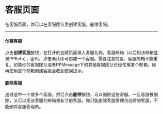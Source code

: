# 客服页面

在客服页面，你可以在客服团队里创建客服，删除客服。

-------


#### 创建客服

点击**创建客服**按钮，在打开的创建页面填入客服名称，客服邮箱（以后用该邮箱登录PPKefu），密码，点击确认即可创建一个客服。需要注意的是，客服邮箱不能重复。如果你的客服团队或者PPMessage下的其他客服团队已经使用某个邮箱，你再使用这个邮箱创建客服会收到错误提示。


#### 删除客服

通过选中一个或多个客服，然后点击**删除**按钮，可以删除这些客服。一旦客服被删除，又可以用该客服的邮箱重新注册客服。你只能删除客服管理员创建的客服，不能删除客服管理员。

